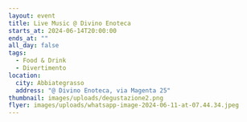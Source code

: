 ```yaml
---
layout: event
title: Live Music @ Divino Enoteca
starts_at: 2024-06-14T20:00:00
ends_at: ""
all_day: false
tags:
  - Food & Drink
  - Divertimento
location:
  city: Abbiategrasso
  address: "@ Divino Enoteca, via Magenta 25"
thumbnail: images/uploads/degustazione2.png
flyer: images/uploads/whatsapp-image-2024-06-11-at-07.44.34.jpeg
---
```


